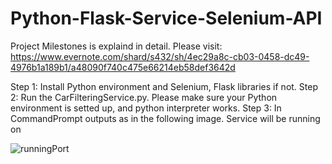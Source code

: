 # Python-Flask-Service-Selenium-API

Project Milestones is explaind in detail. Please visit: https://www.evernote.com/shard/s432/sh/4ec29a8c-cb03-0458-dc49-4976b1a189b1/a48090f740c475e66214eb58def3642d

Step 1: Install Python environment and Selenium, Flask libraries if not.
Step 2: Run the CarFilteringService.py. Please make sure your Python environment is setted up, and python interpreter works.
Step 3: In CommandPrompt outputs as in the following image. Service will be running on 

![runningPort](https://user-images.githubusercontent.com/52565454/156942894-ad1546d3-1ba5-4344-921b-f9ddd1bbbff0.PNG)
